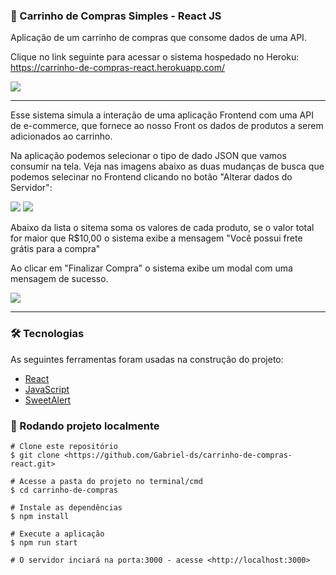 ### 🛒 Carrinho de Compras Simples - React JS
Aplicação de um carrinho de compras que consome dados de uma API.

Clique no link seguinte para acessar o sistema hospedado no Heroku:
<a href="https://carrinho-de-compras-react.herokuapp.com/">https://carrinho-de-compras-react.herokuapp.com/</a>


<img src="https://user-images.githubusercontent.com/71797335/175397216-dff25bfc-a5cb-489d-be45-b7341e12bd5a.png">

<hr>

Esse sistema simula a interação de uma aplicação Frontend com uma API de e-commerce, que fornece ao nosso Front os dados de produtos a serem adicionados ao carrinho.

Na aplicação podemos selecionar o tipo de dado JSON que vamos consumir na tela. Veja nas imagens abaixo as duas mudanças de busca que podemos selecinar no Frontend clicando no botão "Alterar dados do Servidor":

<div style="display: display-flex">
<img src="https://user-images.githubusercontent.com/71797335/175397216-dff25bfc-a5cb-489d-be45-b7341e12bd5a.png">

<img src="https://user-images.githubusercontent.com/71797335/175397281-4795c36b-c880-4b52-bfc1-3481f1967bd9.png">
 </div>
 
 Abaixo da lista o sitema soma os valores de cada produto, se o valor total for maior que R$10,00 o sistema exibe a mensagem "Você possui frete grátis para a compra"
 
 Ao clicar em "Finalizar Compra" o sistema exibe um modal com uma mensagem de sucesso.
 
 <img src="https://user-images.githubusercontent.com/71797335/175397318-d663d581-2ac1-463a-ab6d-2668fb3651ec.png">
 
 <hr>
 
 ### 🛠 Tecnologias

As seguintes ferramentas foram usadas na construção do projeto:

- [React](https://pt-br.reactjs.org/)
- [JavaScript](https://developer.mozilla.org/pt-BR/docs/Web/JavaScript)
- [SweetAlert](https://sweetalert.js.org/guides/)

### 🎲 Rodando projeto localmente
 ````
# Clone este repositório
$ git clone <https://github.com/Gabriel-ds/carrinho-de-compras-react.git>

# Acesse a pasta do projeto no terminal/cmd
$ cd carrinho-de-compras

# Instale as dependências
$ npm install

# Execute a aplicação 
$ npm run start

# O servidor inciará na porta:3000 - acesse <http://localhost:3000>

